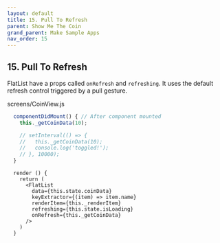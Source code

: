 ```yaml
---
layout: default
title: 15. Pull To Refresh
parent: Show Me The Coin
grand_parent: Make Sample Apps
nav_order: 15
---
```


## 15. Pull To Refresh

FlatList have a props called `onRefresh` and `refreshing`. It uses the default refresh control triggered by a pull gesture.

screens/CoinView.js

```js
  componentDidMount() { // After component mounted
    this._getCoinData(10);

    // setInterval(() => {
    //   this._getCoinData(10);
    //   console.log('toggled!');
    // }, 10000);
  }
```

```
  render () {    
    return (      
      <FlatList 
        data={this.state.coinData}
        keyExtractor={(item) => item.name}
        renderItem={this._renderItem}
        refreshing={this.state.isLoading}
        onRefresh={this._getCoinData}      
      />
    )
  }
```
